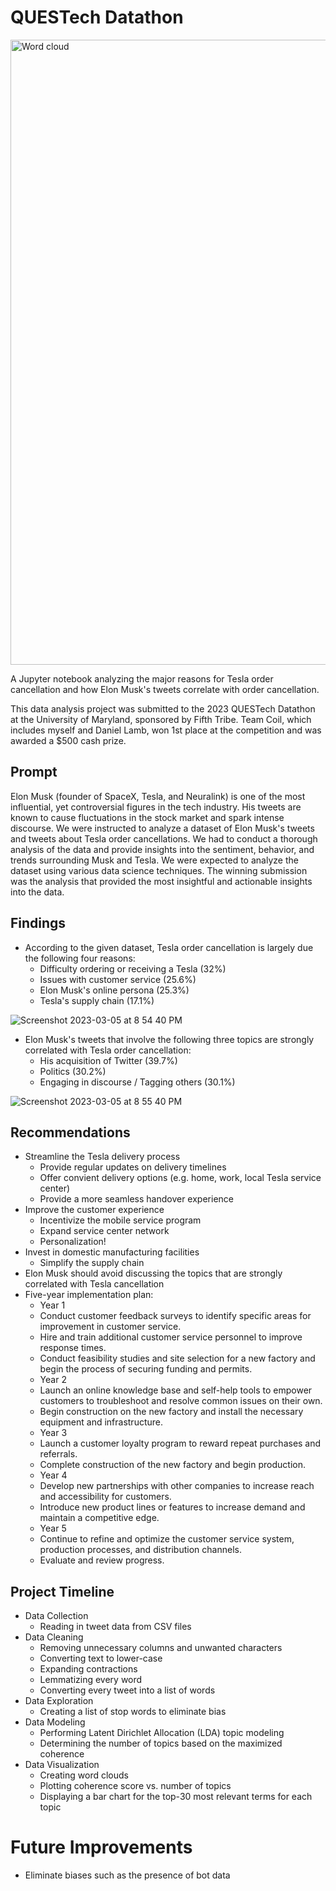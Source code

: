 # QUESTech Datathon

<img src="https://user-images.githubusercontent.com/44681827/223002743-6e5d327c-9923-4bbf-9921-6513cb29341a.png" alt="Word cloud" width="1000">

A Jupyter notebook analyzing the major reasons for Tesla order cancellation and how Elon Musk's tweets correlate with order cancellation.

This data analysis project was submitted to the 2023 QUESTech Datathon at the University of Maryland, sponsored by Fifth Tribe. Team Coil, which includes myself and Daniel Lamb, won 1st place at the competition and was awarded a $500 cash prize.

## Prompt

Elon Musk (founder of SpaceX, Tesla, and Neuralink) is one of the most influential, yet controversial figures in the tech industry. His tweets are known to cause fluctuations in the stock market and spark intense discourse. We were instructed to analyze a dataset of Elon Musk's tweets and tweets about Tesla order cancellations. We had to conduct a thorough analysis of the data and provide insights into the sentiment, behavior, and trends surrounding Musk and Tesla. We were expected to analyze the dataset using various data science techniques. The winning submission was the analysis that provided the most insightful and actionable insights into the data.

## Findings
* According to the given dataset, Tesla order cancellation is largely due the following four reasons:
  * Difficulty ordering or receiving a Tesla (32%)
  * Issues with customer service (25.6%)
  * Elon Musk's online persona (25.3%)
  * Tesla's supply chain (17.1%)
  
![Screenshot 2023-03-05 at 8 54 40 PM](https://user-images.githubusercontent.com/44681827/223002285-5fb555bc-dd9b-41ce-9aa4-72407a66d1f0.png)
 
* Elon Musk's tweets that involve the following three topics are strongly correlated with Tesla order cancellation:
  * His acquisition of Twitter (39.7%)
  * Politics (30.2%)
  * Engaging in discourse / Tagging others (30.1%)

![Screenshot 2023-03-05 at 8 55 40 PM](https://user-images.githubusercontent.com/44681827/223002367-b23fde7d-889a-4571-a473-230d01b7d81d.png)

## Recommendations
* Streamline the Tesla delivery process
  * Provide regular updates on delivery timelines
  * Offer convient delivery options (e.g. home, work, local Tesla service center)
  * Provide a more seamless handover experience
* Improve the customer experience
  * Incentivize the mobile service program
  * Expand service center network
  * Personalization!
* Invest in domestic manufacturing facilities
  * Simplify the supply chain
* Elon Musk should avoid discussing the topics that are strongly correlated with Tesla cancellation
* Five-year implementation plan:
  * Year 1
   * Conduct customer feedback surveys to identify specific areas for improvement in customer service.
   * Hire and train additional customer service personnel to improve response times.
   * Conduct feasibility studies and site selection for a new factory and begin the process of securing funding and permits.
  * Year 2
   * Launch an online knowledge base and self-help tools to empower customers to troubleshoot and resolve common issues on their own.
   * Begin construction on the new factory and install the necessary equipment and infrastructure.
  * Year 3
   * Launch a customer loyalty program to reward repeat purchases and referrals.
   * Complete construction of the new factory and begin production.
  * Year 4
   * Develop new partnerships with other companies to increase reach and accessibility for customers.
   * Introduce new product lines or features to increase demand and maintain a competitive edge.
  * Year 5
   * Continue to refine and optimize the customer service system, production processes, and distribution channels.
   * Evaluate and review progress.

## Project Timeline

* Data Collection
  * Reading in tweet data from CSV files
* Data Cleaning
  * Removing unnecessary columns and unwanted characters
  * Converting text to lower-case
  * Expanding contractions
  * Lemmatizing every word
  * Converting every tweet into a list of words
* Data Exploration
  * Creating a list of stop words to eliminate bias
* Data Modeling
  * Performing Latent Dirichlet Allocation (LDA) topic modeling
  * Determining the number of topics based on the maximized coherence
* Data Visualization
  * Creating word clouds
  * Plotting coherence score vs. number of topics
  * Displaying a bar chart for the top-30 most relevant terms for each topic
  
# Future Improvements
  * Eliminate biases such as the presence of bot data
